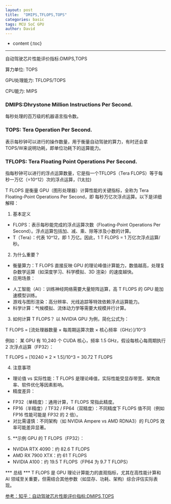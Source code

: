 ```yaml
---
layout: post
title:  "DMIPS,TFLOPS,TOPS"
categories: basic
tags: MCU SoC GPU
author: David
---
```


* content
{:toc}

---

自动驾驶芯片性能评价指标:DMIPS,TOPS

算力单位: TOPS

GPU处理能力: TFLOPS/TOPS

CPU能力: MIPS

### DMIPS:Dhrystone Million Instructions Per Second.
每秒处理的百万级的机器语言指令数。

### TOPS: Tera Operation Per Second.
表示每秒钟可以进行的操作数量，用于衡量自动驾驶的算力，有时还会拿TOPS/W来说明功耗，即单位功耗下的运算能力。

### TFLOPS: Tera Floating Point Operations Per Second.
指每秒钟可以进行的浮点运算数量，它是指一个TFLOPS（Tera FLOPS）等于每秒一万亿（=10^12）次的浮点运算，(1太拉)

T FLOPS 是衡量 GPU（图形处理器）计算性能的关键指标，全称为 Tera Floating-Point Operations Per Second，即 每秒万亿次浮点运算。以下是详细解释：

1. 基本定义
* FLOPS：表示每秒能完成的浮点运算次数（Floating-Point Operations Per Second）。浮点运算包括加、减、乘、除等涉及小数的计算。
* T（Tera）：代表 10^12，即 1 万亿。因此，1 T FLOPS = 1 万亿次浮点运算/秒。

2. 为什么重要？
* 衡量算力：T FLOPS 直接反映 GPU 的理论峰值计算能力，数值越高，处理复杂数学运算（如深度学习、科学模拟、3D 渲染）的速度越快。
* 应用场景：
- 人工智能（AI）：训练神经网络需要大量矩阵运算，高 T FLOPS 的 GPU 能加速模型训练。
- 游戏与图形渲染：高分辨率、光线追踪等特效依赖浮点运算能力。
- 科学计算：气候模拟、流体动力学等需要大规模并行计算。

3. 如何计算 T FLOPS？
以 NVIDIA GPU 为例，简化公式为：

T FLOPS = [流处理器数量 × 每周期运算次数 × 核心频率（GHz）]/10^3

例如：
某 GPU 有 10,240 个 CUDA 核心，频率 1.5 GHz，假设每核心每周期执行 2 次浮点运算（FP32）：

T FLOPS = [10240 × 2 × 1.5]/10^3 = 30.72 T FLOPS

4. 注意事项
* 理论值 vs 实际性能：T FLOPS 是理论峰值，实际性能受显存带宽、架构效率、软件优化等因素影响。
* 精度差异：
- FP32（单精度）：通用计算，T FLOPS 常指此精度。
- FP16（半精度）/ TF32 / FP64（双精度）：不同精度下 FLOPS 值不同（例如 FP16 性能可能是 FP32 的 2 倍）。
- 对比需谨慎：不同架构（如 NVIDIA Ampere vs AMD RDNA3）的 FLOPS 效率可能差异显著。

5. **示例 GPU 的 T FLOPS（FP32）：
* NVIDIA RTX 4090：约 82.6 T FLOPS
* AMD RX 7900 XTX：约 61 T FLOPS
* NVIDIA A100：约 19.5 T FLOPS（FP64 为 9.7 T FLOPS）

*** 总结 *** 
T FLOPS 是 GPU 理论计算能力的直观指标，尤其在高性能计算和 AI 领域至关重要，但需结合其他参数（如显存、功耗、架构）综合评估实际表现。

[参考：知乎：自动驾驶芯片性能评价指标:DMIPS,TOPS](https://zhuanlan.zhihu.com/p/393418195)